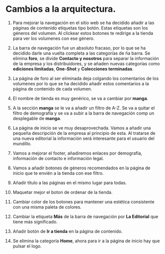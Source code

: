 # Cambios a la arquitectura.

1. Para mejorar la navegación en el sitio web se ha decidido añadir a las páginas de contenido etiquetas tipo botón. Estas etiquetas son los géneros del volumen. Al clickear estos botones te redirige a la tienda para ver los volumenes con ese género.

2. La barra de navegación fue un absoluto fracaso, por lo que se ha decidido darle una vuelta completa a las categorías de ña barra.
Se elimina **foro**, se divide **Contacto y nosotros** para separar la información de la empresa y los distribuidores, y se añaden nuevas categorías como **ediciones limitadas**, **One-Shot** y **Colecciones terminadas**.

3. La página de foro al ser eliminada deja colgando los comentarios de los volumenes por lo que se ha decidido añadir estos comentarios a la página de contenido de cada volumen.

4. El nombre de tienda es muy genérico, se va a cambiar por **manga**.

5. A la sección **manga** se le va a añadir un filtro de A-Z. Se va a quitar el filtro de demografía y se va a subir a la barra de navegación comp un desplegable de **manga**.

6. La página de inicio se ve muy desaprovechada. Vamos a añadir una pequeña descripción de la empresa al principio de esta. Al tratarse de una nueva editorial la información será interesante para el usuario del mundillo.

7. Vamos a mejorar el footer, añadiremos enlaces por demografía, información de contacto e información legal.

8. Vamos a añadir botones de géneros recomendados en la página de inicio que te envién a la tienda con ese filtro.

9. Añadir título a las páginas en el mismo lugar para todas.

10. Maquetar mejor el boton de ordenar de la tienda.

11. Cambiar color de los botones para mantener una estética consistente con una misma paleta de colores.

12. Cambiar la etiqueta **Más** de la barra de navegación por **La Editorial** que tiene más significado.

13. Añadir botón de **Ir a tienda** en la página de contenido.

14. Se elimina la categoría **Home**, ahora para ir a la página de inicio hay que pulsar el logo.


